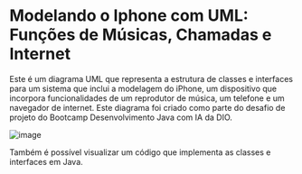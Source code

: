 # Modelando o Iphone com UML: Funções de Músicas, Chamadas e Internet

Este é um diagrama UML que representa a estrutura de classes e interfaces para um sistema que inclui a modelagem do iPhone, um dispositivo que incorpora funcionalidades de um reprodutor de música, 
um telefone e um navegador de internet. Este diagrama foi criado como parte do desafio de projeto do Bootcamp Desenvolvimento Java com IA da DIO.

![image](https://github.com/othiagosilva/dio-iphone-uml/assets/66854577/0908731f-0f7e-4df1-8bfd-a1c7b8a749bb)

Também é possível visualizar um código que implementa as classes e interfaces em Java.

